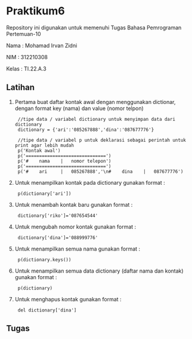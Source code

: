 # Praktikum6

Repository ini digunakan untuk memenuhi Tugas Bahasa Pemrograman Pertemuan-10

Nama    : Mohamad Irvan Zidni

NIM     : 312210308

Kelas   : TI.22.A.3

## Latihan

1. Pertama buat daftar kontak awal dengan menggunakan dictionar, dengan format key (nama) dan value (nomor telpon)

        //tipe data / variabel dictionary untuk menyimpan data dari dictionary
        dictionary = {'ari':'085267888','dina':'087677776'}
        
        //tipe data / variabel p untuk deklarasi sebagai perintah untuk print agar lebih mudah
        p('Kontak awal')
        p('==============================')
        p('#    nama    |   nomor telepon')
        p('==============================')
        p('#    ari     |   085267888','\n#    dina    |   087677776')

2. Untuk menampilkan kontak pada dictionary gunakan format :

        p(dictionary['ari'])

3. Untuk menambah kontak baru gunakan format :

        dictionary['riko']='087654544'

4. Untuk mengubah nomor kontak gunakan format :

        dictionary['dina']='088999776'

5. Untuk menampilkan semua nama gunakan format :

        p(dictionary.keys())

6. Untuk menampilkan semua data dictionary (daftar nama dan kontak) gunakan format :

        p(dictionary)

7. Untuk menghapus kontak gunakan format :

        del dictionary['dina']    

## Tugas